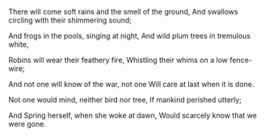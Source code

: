 There will come soft rains and the smell of the ground,
And swallows circling with their shimmering sound;

And frogs in the pools, singing at night,
And wild plum trees in tremulous white,

 
Robins will wear their feathery fire,
Whistling their whims on a low fence-wire;

 
And not one will know of the war, 
not one Will care at last when it is done.

 
Not one would mind, neither bird nor tree,
If mankind perished utterly;

 
And Spring herself, when she woke at dawn,
Would scarcely know that we were gone.
